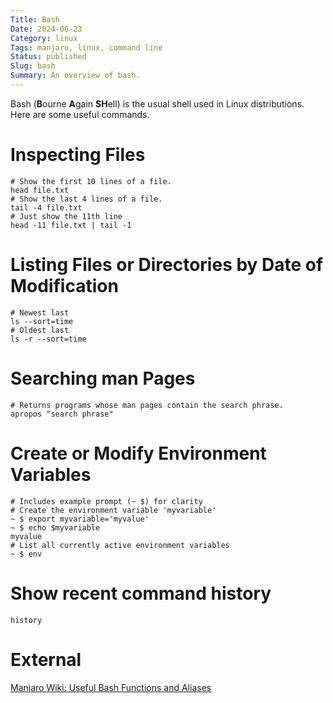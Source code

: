 ```yaml
---
Title: Bash
Date: 2024-06-23
Category: linux
Tags: manjaro, linux, command line
Status: published
Slug: bash
Summary: An overview of bash.
---
```


Bash (**B**ourne **A**gain **SH**ell) is the usual shell used in Linux distributions.  Here are some useful commands.

# Inspecting Files
```shell
# Show the first 10 lines of a file.
head file.txt
# Show the last 4 lines of a file.
tail -4 file.txt
# Just show the 11th line
head -11 file.txt | tail -1
```

# Listing Files or Directories by Date of Modification
```shell
# Newest last
ls --sort=time
# Oldest last
ls -r --sort=time
```

# Searching man Pages
```shell
# Returns programs whose man pages contain the search phrase.
apropos "search phrase"
```

# Create or Modify Environment Variables
```shell
# Includes example prompt (~ $) for clarity
# Create the environment variable 'myvariable'
~ $ export myvariable='myvalue'
~ $ echo $myvariable
myvalue
# List all currently active environment variables
~ $ env
```

# Show recent command history
```shell
history
```

# External
[Manjaro Wiki: Useful Bash Functions and Aliases][manjaro wiki]

[manjaro wiki]: https://forum.manjaro.org/t/tip-useful-bash-functions-and-aliases/90305
